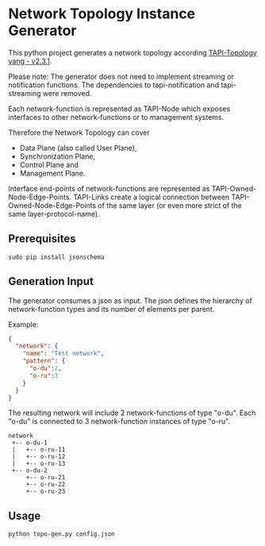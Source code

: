 # Network Topology Instance Generator 

This python project generates a network topology according 
[TAPI-Topology yang - v2.3.1](https://github.com/OpenNetworkingFoundation/TAPI/blob/v2.3.1/YANG/tapi-topology.yang).

Please note: The generator does not need to implement streaming or notification 
functions. The dependencies to tapi-notification and tapi-streaming were 
removed. 

Each network-function is represented as TAPI-Node which exposes interfaces to 
other network-functions or to management systems.

Therefore the Network Topology can cover 

 * Data Plane (also called User Plane), 
 * Synchronization Plane, 
 * Control Plane and
 * Management Plane.

Interface end-points of network-functions are represented as 
TAPI-Owned-Node-Edge-Points. TAPI-Links create a logical connection between 
TAPI-Owned-Node-Edge-Points of the same layer (or even more strict of the same 
layer-protocol-name).

## Prerequisites

```
sudo pip install jsonschema
```

## Generation Input

The generator consumes a json as input. The json defines the hierarchy of 
network-function types and its number of elements per parent.

Example:

``` json
{
  "network": {
    "name": "Test network",
    "pattern": {
      "o-du":2,
      "o-ru":3
    }
  }
}
```

The resulting network will include 2 network-functions of type "o-du". 
Each "o-du" is connected to 3 network-function instances of type "o-ru".

```
network
 +-- o-du-1
 |   +-- o-ru-11
 |   +-- o-ru-12
 |   +-- o-ru-13
 +-- o-du-2
     +-- o-ru-21
     +-- o-ru-22
     +-- o-ru-23
```
## Usage

```
python topo-gen.py config.json
```